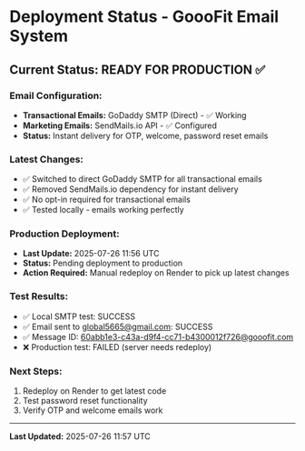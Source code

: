 # Deployment Status - GoooFit Email System

## Current Status: READY FOR PRODUCTION ✅

### Email Configuration:
- **Transactional Emails:** GoDaddy SMTP (Direct) - ✅ Working
- **Marketing Emails:** SendMails.io API - ✅ Configured
- **Status:** Instant delivery for OTP, welcome, password reset emails

### Latest Changes:
- ✅ Switched to direct GoDaddy SMTP for all transactional emails
- ✅ Removed SendMails.io dependency for instant delivery
- ✅ No opt-in required for transactional emails
- ✅ Tested locally - emails working perfectly

### Production Deployment:
- **Last Update:** 2025-07-26 11:56 UTC
- **Status:** Pending deployment to production
- **Action Required:** Manual redeploy on Render to pick up latest changes

### Test Results:
- ✅ Local SMTP test: SUCCESS
- ✅ Email sent to global5665@gmail.com: SUCCESS
- ✅ Message ID: <60abb1e3-c43a-d9f4-cc71-b4300012f726@gooofit.com>
- ❌ Production test: FAILED (server needs redeploy)

### Next Steps:
1. Redeploy on Render to get latest code
2. Test password reset functionality
3. Verify OTP and welcome emails work

---
**Last Updated:** 2025-07-26 11:57 UTC 